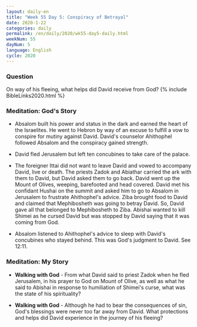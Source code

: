 ```yaml
---
layout: daily-en
title: "Week 55 Day 5: Conspiracy of Betrayal"
date: 2020-1-22 
categories: daily
permalink: /en/daily/2020/wk55-day5-daily.html
weekNum: 55
dayNum: 5
language: English
cycle: 2020
---
```

### Question     
On way of his fleeing, what helps did David receive from God?
{% include BibleLinks2020.html %} 

### Meditation: God's Story   
+ Absalom built his power and status in the dark and earned the heart of the Israelites. He went to Hebron by way of an excuse to fulfill a vow to conspire for mutiny against David. David's counselor Ahithophel followed Absalom and the conspiracy gained strength. 

+ David fled Jerusalem but left ten concubines to take care of the palace. 

+ The foreigner Ittai did not want to leave David and vowed to accompany David, live or death. The priests Zadok and Abiathar carried the ark with them to David, but David asked them to go back. David went up the Mount of Olives, weeping, barefooted and head covered. David met his confidant Hushai on the summit and asked him to go to Absalom in Jerusalem to frustrate Ahithophel's advice. Ziba brought food to David and claimed that Mephibosheth was going to betray David. So, David gave all that belonged to Mephibosheth to Ziba. Abishai wanted to kill Shimei as he cursed David but was stopped by David saying that it was coming from God. 

+ Absalom listened to Ahithophel's advice to sleep with David's concubines who stayed behind. This was God's judgment to David. See 12:11. 

### Meditation: My Story   
+ **Walking with God** - From what David said to priest Zadok when he fled Jerusalem, in his prayer to God on Mount of Olive, as well as what he said to Abishai in response to humiliation of Shimei's curse, what was the state of his spirituality? 

+ **Walking with God** - Although he had to bear the consequences of sin, God's blessings were never too far away from David. What protections and helps did David experience in the journey of his fleeing? 
